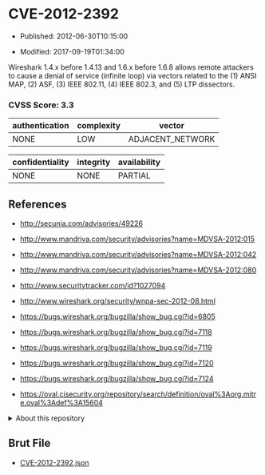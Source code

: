 # CVE-2012-2392

- Published: 2012-06-30T10:15:00

- Modified: 2017-09-19T01:34:00

Wireshark 1.4.x before 1.4.13 and 1.6.x before 1.6.8 allows remote attackers to cause a denial of service (infinite loop) via vectors related to the (1) ANSI MAP, (2) ASF, (3) IEEE 802.11, (4) IEEE 802.3, and (5) LTP dissectors.

### CVSS Score: **3.3**

| authentication | complexity | vector |
| --- | --- | --- |
| NONE | LOW | ADJACENT_NETWORK |

| confidentiality | integrity | availability |
| --- | --- | --- |
| NONE | NONE | PARTIAL |

## References

* http://secunia.com/advisories/49226

* http://www.mandriva.com/security/advisories?name=MDVSA-2012:015

* http://www.mandriva.com/security/advisories?name=MDVSA-2012:042

* http://www.mandriva.com/security/advisories?name=MDVSA-2012:080

* http://www.securitytracker.com/id?1027094

* http://www.wireshark.org/security/wnpa-sec-2012-08.html

* https://bugs.wireshark.org/bugzilla/show_bug.cgi?id=6805

* https://bugs.wireshark.org/bugzilla/show_bug.cgi?id=7118

* https://bugs.wireshark.org/bugzilla/show_bug.cgi?id=7119

* https://bugs.wireshark.org/bugzilla/show_bug.cgi?id=7120

* https://bugs.wireshark.org/bugzilla/show_bug.cgi?id=7124

* https://oval.cisecurity.org/repository/search/definition/oval%3Aorg.mitre.oval%3Adef%3A15604

<details>
<summary>About this repository</summary> 

  This repository is part of the project [Live Hack CVE](https://github.com/Live-Hack-CVE). Main website can be found [www.live-hack.org](https://www.live-hack.org) 
  
  Made by [Sn0wAlice](https://github.com/Sn0wAlice) for the people that care about security and need to have a feed of the latest CVEs. Hope you enjoy it, don't forget to star the repo and follow me on [Twitter](https://twitter.com/Sn0wAlice) and [Github](https://github.com/Sn0wAlice). And that is my [personnal website](https://www.alice-snow.me/)

  - [Home Page](https://github.com/Live-Hack-CVE)
  - [Framework](https://github.com/Live-Hack-CVE/cve-framework)
  - [CVE database](https://github.com/Live-Hack-CVE/full_database)
  - [Changelog](https://github.com/Live-Hack-CVE/Changelog)
</details>

## Brut File

* [CVE-2012-2392.json](https://raw.githubusercontent.com/Live-Hack-CVE/full_database/main/cves/2012/CVE-2012-2392.json)

